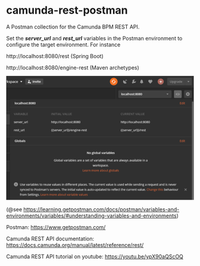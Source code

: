 # camunda-rest-postman

A Postman collection for the Camunda BPM REST API.

Set the _**server_url**_ and _**rest_url**_ variables in the Postman environment to configure the target environment. For instance 

http://localhost:8080/rest (Spring Boot)

http://localhost:8080/engine-rest (Maven archetypes)

![Postman environment configuration](img/defineEnvironment.png)

(@see https://learning.getpostman.com/docs/postman/variables-and-environments/variables/#understanding-variables-and-environments)

Postman:
https://www.getpostman.com/

Camunda REST API documentation:
https://docs.camunda.org/manual/latest/reference/rest/

Camunda REST API tutorial on youtube:
https://youtu.be/ypX90aQScOQ

